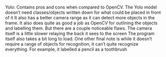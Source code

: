 Yolo:
Contains pros and cons when compared to OpenCV.
The Yolo model doesn’t need classes/objects written down for what could be placed in front of it
It also has a better camera range as it can detect more objects in the frame.
It also does quite as good a job as OpenCV for outlining the objects and labelling them.
But there are a couple noticeable flaws.
The camera itself is a little slower relaying the back it sees to the screen
The program itself also takes a bit long to load.
One other final note is while it doesn’t require a range of objects for recognition, it can’t quite recognize everything. For example, it labelled a pencil as a toothbrush
